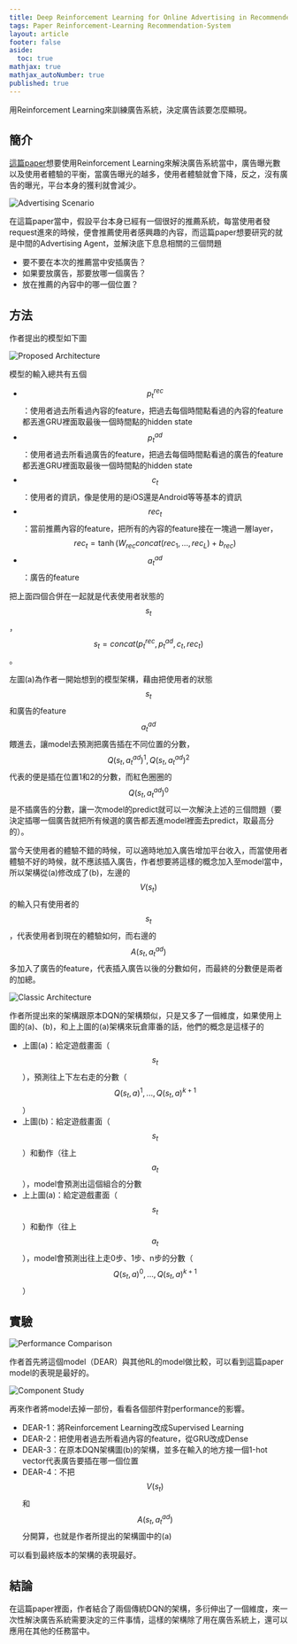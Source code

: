 ```yaml
---
title: Deep Reinforcement Learning for Online Advertising in Recommender Systems
tags: Paper Reinforcement-Learning Recommendation-System
layout: article
footer: false
aside:
  toc: true
mathjax: true
mathjax_autoNumber: true
published: true
---
```


用Reinforcement Learning來訓練廣告系統，決定廣告該要怎麼顯現。

<!--more-->

## 簡介

[這篇paper](https://arxiv.org/pdf/1909.03602.pdf)想要使用Reinforcement Learning來解決廣告系統當中，廣告曝光數以及使用者體驗的平衡，當廣告曝光的越多，使用者體驗就會下降，反之，沒有廣告的曝光，平台本身的獲利就會減少。

![Advertising Scenario](advertising_scenario.png)

在這篇paper當中，假設平台本身已經有一個很好的推薦系統，每當使用者發request進來的時候，便會推薦使用者感興趣的內容，而這篇paper想要研究的就是中間的Advertising Agent，並解決底下息息相關的三個問題

* 要不要在本次的推薦當中安插廣告？
* 如果要放廣告，那要放哪一個廣告？
* 放在推薦的內容中的哪一個位置？

## 方法

作者提出的模型如下圖

![Proposed Architecture](proposed_architecture.png)

模型的輸入總共有五個

* $$p^{rec}_t$$：使用者過去所看過內容的feature，把過去每個時間點看過的內容的feature都丟進GRU裡面取最後一個時間點的hidden state
* $$p^{ad}_t$$：使用者過去所看過廣告的feature，把過去每個時間點看過的廣告的feature都丟進GRU裡面取最後一個時間點的hidden state
* $$c_t$$：使用者的資訊，像是使用的是iOS還是Android等等基本的資訊
* $$rec_t$$：當前推薦內容的feature，把所有的內容的feature接在一塊過一層layer，$$rec_t=\tanh(W_{rec}concat(rec_1, ..., rec_L)+b_{rec})$$
* $$a^{ad}_t$$：廣告的feature

把上面四個合併在一起就是代表使用者狀態的$$s_t$$，$$s_t=concat(p^{rec}_t,p^{ad}_t,c_t,rec_t)$$。

左圖(a)為作者一開始想到的模型架構，藉由把使用者的狀態$$s_t$$和廣告的feature $$a^{ad}_t$$餵進去，讓model去預測把廣告插在不同位置的分數，$$Q(s_t,a^{ad}_t)^1, Q(s_t,a^{ad}_t)^2$$代表的便是插在位置1和2的分數，而紅色圈圈的$$Q(s_t,a^{ad}_t)^0$$是不插廣告的分數，讓一次model的predict就可以一次解決上述的三個問題（要決定插哪一個廣告就把所有候選的廣告都丟進model裡面去predict，取最高分的）。

當今天使用者的體驗不錯的時候，可以適時地加入廣告增加平台收入，而當使用者體驗不好的時候，就不應該插入廣告，作者想要將這樣的概念加入至model當中，所以架構從(a)修改成了(b)，左邊的$$V(s_t)$$的輸入只有使用者的$$s_t$$，代表使用者到現在的體驗如何，而右邊的$$A(s_t,a^{ad}_t)$$多加入了廣告的feature，代表插入廣告以後的分數如何，而最終的分數便是兩者的加總。

![Classic Architecture](classic_architecture.png)

作者所提出來的架構跟原本DQN的架構類似，只是又多了一個維度，如果使用上圖的(a)、(b)，和上上圖的(a)架構來玩倉庫番的話，他們的概念是這樣子的

* 上圖(a)：給定遊戲畫面（$$s_t$$），預測往上下左右走的分數（$$Q(s_t,a)^1,...,Q(s_t,a)^{k+1}$$）
* 上圖(b)：給定遊戲畫面（$$s_t$$）和動作（往上$$a_t$$），model會預測出這個組合的分數
* 上上圖(a)：給定遊戲畫面（$$s_t$$）和動作（往上$$a_t$$），model會預測出往上走0步、1步、n步的分數（$$Q(s_t,a)^0,...,Q(s_t,a)^{k+1}$$）

## 實驗

![Performance Comparison](performance_comparison.png)

作者首先將這個model（DEAR）與其他RL的model做比較，可以看到這篇paper model的表現是最好的。

![Component Study](component_study.png)

再來作者將model去掉一部份，看看各個部件對performance的影響。

* DEAR-1：將Reinforcement Learning改成Supervised Learning
* DEAR-2：把使用者過去所看過內容的feature，從GRU改成Dense
* DEAR-3：在原本DQN架構圖(b)的架構，並多在輸入的地方接一個1-hot vector代表廣告要插在哪一個位置
* DEAR-4：不把$$V(s_t)$$和$$A(s_t,a^{ad}_t)$$分開算，也就是作者所提出的架構圖中的(a)

可以看到最終版本的架構的表現最好。

## 結論

在這篇paper裡面，作者結合了兩個傳統DQN的架構，多衍伸出了一個維度，來一次性解決廣告系統需要決定的三件事情，這樣的架構除了用在廣告系統上，還可以應用在其他的任務當中。